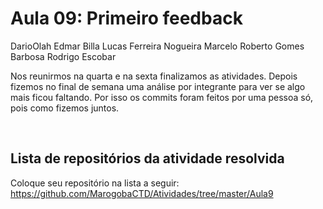 # Aula 09: Primeiro feedback

DarioOlah
Edmar Billa
Lucas Ferreira Nogueira
Marcelo Roberto Gomes Barbosa
Rodrigo Escobar


Nos reunirmos na quarta e na sexta finalizamos as atividades. Depois fizemos no final de semana uma análise por integrante para ver se algo mais ficou faltando. Por isso os commits foram feitos por uma pessoa só, pois como fizemos juntos.

<br>

## Lista de repositórios da atividade resolvida

Coloque seu repositório na lista a seguir: https://github.com/MarogobaCTD/Atividades/tree/master/Aula9